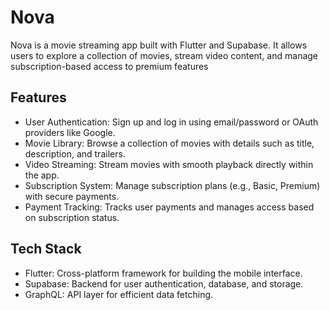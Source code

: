 # Nova

Nova is a movie streaming app built with Flutter and Supabase. It allows users to explore a collection of movies, stream video content, and manage subscription-based access to premium features

## Features
- User Authentication: Sign up and log in using email/password or OAuth providers like Google.
- Movie Library: Browse a collection of movies with details such as title, description, and trailers.
- Video Streaming: Stream movies with smooth playback directly within the app.
- Subscription System: Manage subscription plans (e.g., Basic, Premium) with secure payments.
- Payment Tracking: Tracks user payments and manages access based on subscription status.

## Tech Stack
- Flutter: Cross-platform framework for building the mobile interface.
- Supabase: Backend for user authentication, database, and storage.
- GraphQL: API layer for efficient data fetching.

